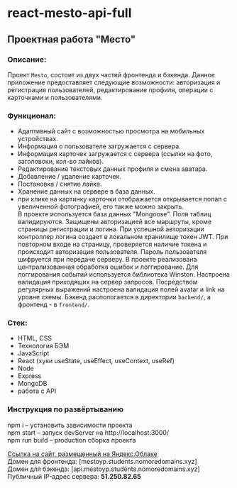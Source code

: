 # react-mesto-api-full
## Проектная работа "Место"
### Описание:
Проект `Mesto`, состоит из двух частей фронтенда и бэкенда. Данное приложение предоставляет следующие возможности: авторизация и регистрация пользователей, редактирование профиля, операции с карточками и пользователями.
### Функционал:  
* Адаптивный сайт с возможностью просмотра на мобильных устройствах.
* Информация о пользователе загружается с сервера.
* Информация карточек загружается с сервера (ссылки на фото, заголовоки, кол-во лайков).
* Редактирование текстовых данных профиля и смена аватара.
* Добавление / удаление карточек.
* Постановка / снятие лайка.
* Хранение данных на сервере в база данных.
* при клике на картинку карточки отображается открывается попап с увеличенной фотографией, его также можно закрыть.  
В проекте используется база данных "Mongoose". Поля таблиц валидируются. Защищены авторизацией все маршруты, кроме страницы регистрации и логина. При успешной авторизации контроллер логина создает в локальном хранилище токен JWT. При повторном входе на страницу, проверяется наличие токена и происходит авторизация пользователя. Пароль пользователя шифруется при передаче серверу. В проекте реализована централизованная обработка ошибок и логгирование. Для логгирования событий используется библиотека Winston. Настроена валидация приходящих на сервер запросов. Посредством регулярных выражений настроена валидация полей avatar и link на уровне схемы. 
Бэкенд распологается в директории `backend/`, а фронтенд - в `frontend/`.  
### Cтек:
* HTML, CSS
* Технология БЭМ
* JavaScript
* React (хуки useState, useEffect, useContext, useRef)
* Node
* Express
* MongoDB
* работа с API
### Инструкция по развёртыванию
npm i – установить зависимости проекта  
npm start – запуск devServer на http://localhost:3000/  
npm run build – production сборка проекта  

[Ссылка на сайт, размещенный на Яндекс.Облаке](http://mestoyp.students.nomoredomains.xyz/)  
Домен для фронтенда: [mestoyp.students.nomoredomains.xyz]  
Домен для бэкенда: [api.mestoyp.students.nomoredomains.xyz]  
Публичный IP-адрес сервера: **51.250.82.65** 